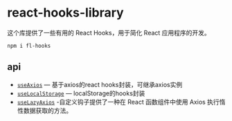 # react-hooks-library

这个库提供了一些有用的 React Hooks，用于简化 React 应用程序的开发。

```
npm i fl-hooks
```

## api

- [`useAxios`](./public/doc/useAxios.md) — 基于axios的react hooks封装，可继承axios实例
- [`useLocalStorage`](./public/doc/useLocalStorage.md) — localStorage的hooks封装
- [`useLazyAxios`](./public/doc/useLazyAxios.md) -自定义钩子提供了一种在 React 函数组件中使用 Axios 执行惰性数据获取的方法。
